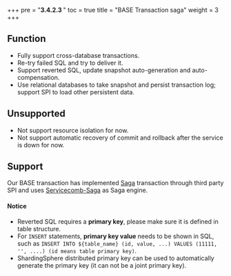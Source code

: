 +++
pre = "<b>3.4.2.3 </b>"
toc = true
title = "BASE Transaction saga"
weight = 3
+++

## Function

* Fully support cross-database transactions.
* Re-try failed SQL and try to deliver it.
* Support reverted SQL, update snapshot auto-generation and auto-compensation.
* Use relational databases to take snapshot and persist transaction log; support SPI to load other persistent data.

## Unsupported

* Not support resource isolation for now.
* Not support automatic recovery of commit and rollback after the service is down for now.

## Support

Our BASE transaction has implemented [Saga](https://www.cs.cornell.edu/andru/cs711/2002fa/reading/sagas.pdf) transaction through third party SPI and uses [Servicecomb-Saga](https://github.com/apache/servicecomb-saga-actuator) as Saga engine.

#### Notice

- Reverted SQL requires a **primary key**, please make sure it is defined in table structure.
- For `INSERT` statements, **primary key value** needs to be shown in SQL, such as `INSERT INTO ${table_name} (id, value, ...) VALUES (11111, '', ....) (id means table primary key)`.
- ShardingSphere distributed primary key can be used to automatically generate the primary key (it can not be a joint primary key).